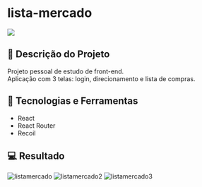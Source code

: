 # lista-mercado
<p align="left">
   <img src="http://img.shields.io/static/v1?label=STATUS&message=CONCLUIDO&color=GREEN&style=for-the-badge"/>
</p>

## :memo: Descrição do Projeto

Projeto pessoal de estudo de front-end.</br>
Aplicação com 3 telas: login, direcionamento e lista de compras.

## 🚀 Tecnologias e Ferramentas
- React
- React Router
- Recoil 

## 💻 Resultado
![listamercado](https://user-images.githubusercontent.com/110929562/228695681-1d429067-5d38-4d9b-ad6d-c180d73b246d.png)
![listamercado2](https://user-images.githubusercontent.com/110929562/228695691-3a6b3439-d96a-45b2-8465-dac3a422491f.png)
![listamercado3](https://user-images.githubusercontent.com/110929562/228695707-6bdcc69d-e6b9-4f2f-9849-2be136a64cdf.png)
